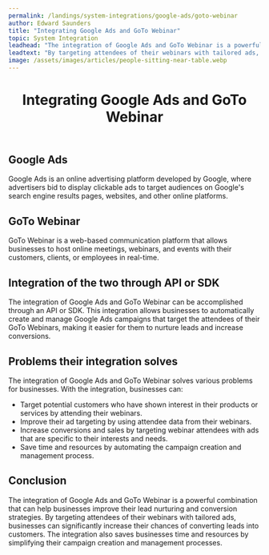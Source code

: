 ```yaml
---
permalink: /landings/system-integrations/google-ads/goto-webinar
author: Edward Saunders
title: "Integrating Google Ads and GoTo Webinar"
topic: System Integration
leadhead: "The integration of Google Ads and GoTo Webinar is a powerful combination that can help businesses improve their lead nurturing and conversion strategies"
leadtext: "By targeting attendees of their webinars with tailored ads, businesses can significantly increase their chances of converting leads into customers. The integration also saves businesses time and resources by simplifying their campaign creation and management processes."
image: /assets/images/articles/people-sitting-near-table.webp
---
```

<div class="arttext">	<header>
		<h1>Integrating Google Ads and GoTo Webinar</h1>
	</header>
	<section>
		<h2>Google Ads</h2>
		<p>Google Ads is an online advertising platform developed by Google, where advertisers bid to display clickable ads to target audiences on Google's search engine results pages, websites, and other online platforms.</p>
	</section>
	<section>
		<h2>GoTo Webinar</h2>
		<p>GoTo Webinar is a web-based communication platform that allows businesses to host online meetings, webinars, and events with their customers, clients, or employees in real-time.</p>
	</section>
	<section>
		<h2>Integration of the two through API or SDK</h2>
		<p>The integration of Google Ads and GoTo Webinar can be accomplished through an API or SDK. This integration allows businesses to automatically create and manage Google Ads campaigns that target the attendees of their GoTo Webinars, making it easier for them to nurture leads and increase conversions.</p>
	</section>
	<section>
		<h2>Problems their integration solves</h2>
		<p>The integration of Google Ads and GoTo Webinar solves various problems for businesses. With the integration, businesses can:</p>
		<ul>
			<li>Target potential customers who have shown interest in their products or services by attending their webinars.</li>
			<li>Improve their ad targeting by using attendee data from their webinars.</li>
			<li>Increase conversions and sales by targeting webinar attendees with ads that are specific to their interests and needs.</li>
			<li>Save time and resources by automating the campaign creation and management process.</li>
		</ul>
	</section>
	<section>
		<h2>Conclusion</h2>
		<p>The integration of Google Ads and GoTo Webinar is a powerful combination that can help businesses improve their lead nurturing and conversion strategies. By targeting attendees of their webinars with tailored ads, businesses can significantly increase their chances of converting leads into customers. The integration also saves businesses time and resources by simplifying their campaign creation and management processes.</p>
	</section>
</div>